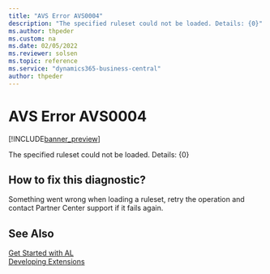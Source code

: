 ```yaml
---
title: "AVS Error AVS0004"
description: "The specified ruleset could not be loaded. Details: {0}"
ms.author: thpeder
ms.custom: na
ms.date: 02/05/2022
ms.reviewer: solsen
ms.topic: reference
ms.service: "dynamics365-business-central"
author: thpeder
---
```


# AVS Error AVS0004

[!INCLUDE[banner_preview](../includes/banner_preview.md)]

The specified ruleset could not be loaded. Details: {0}

## How to fix this diagnostic?

Something went wrong when loading a ruleset, retry the operation and contact Partner Center support if it fails again.

## See Also

[Get Started with AL](../devenv-get-started.md)  
[Developing Extensions](../devenv-dev-overview.md)  